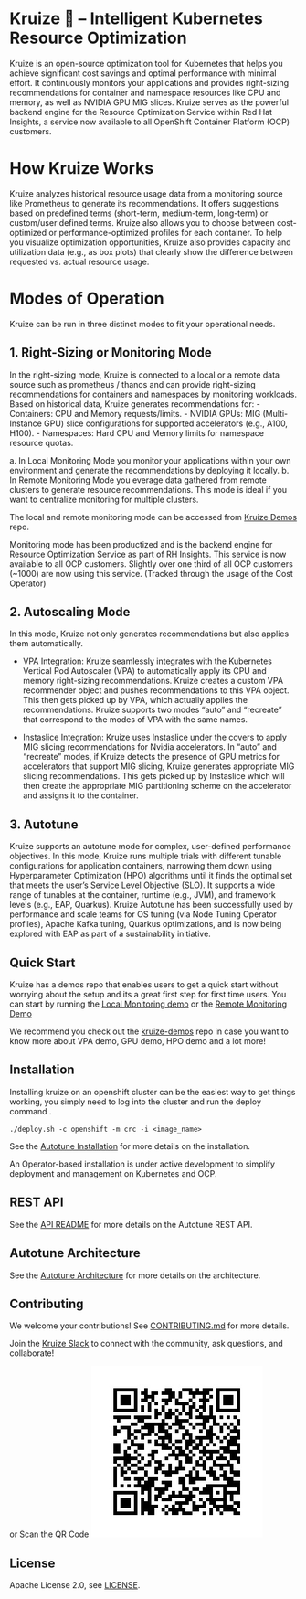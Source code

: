 
# Kruize 🚀 – Intelligent Kubernetes Resource Optimization

Kruize is an open-source optimization tool for Kubernetes that helps you achieve significant cost savings and optimal performance with minimal effort. It continuously monitors your applications and provides right-sizing recommendations for container and namespace resources like CPU and memory, as well as NVIDIA GPU MIG slices.
Kruize serves as the powerful backend engine for the Resource Optimization Service within Red Hat Insights, a service now available to all OpenShift Container Platform (OCP) customers.

# How Kruize Works

Kruize analyzes historical resource usage data from a monitoring source like Prometheus to generate its recommendations. It offers suggestions based on predefined terms (short-term, medium-term, long-term) or custom/user defined terms. Kruize also allows you to choose between cost-optimized or performance-optimized profiles for each container.
To help you visualize optimization opportunities, Kruize also provides capacity and utilization data (e.g., as box plots) that clearly show the difference between requested vs. actual resource usage.

# Modes of Operation
Kruize can be run in three distinct modes to fit your operational needs.

## 1. Right-Sizing or Monitoring Mode

In the right-sizing mode, Kruize is connected to a local or a remote data source such as prometheus / thanos and can provide right-sizing recommendations for containers and namespaces by monitoring workloads. Based on historical data, Kruize generates recommendations for:
    - Containers: CPU and Memory requests/limits.
    - NVIDIA GPUs: MIG (Multi-Instance GPU) slice configurations for supported accelerators (e.g., A100, H100).
    - Namespaces: Hard CPU and Memory limits for namespace resource quotas.

a. In Local Monitoring Mode you monitor your applications within your own environment and generate the recommendations by deploying it locally.
b. In Remote Monitoring Mode you everage data gathered from remote clusters to generate resource recommendations. This mode is ideal if you want to centralize monitoring for multiple clusters.

The local and remote monitoring mode can be accessed from [Kruize Demos](https://github.com/kruize/kruize-demos) repo. 

Monitoring mode has been productized and is the backend engine for Resource Optimization Service as part of RH Insights. This service is now available to all OCP customers. Slightly over one third of all OCP customers (~1000) are now using this service. (Tracked through the usage of the Cost Operator)

## 2. Autoscaling Mode 

In this mode, Kruize not only generates recommendations but also applies them automatically.

- VPA Integration: Kruize seamlessly integrates with the Kubernetes Vertical Pod Autoscaler (VPA) to automatically apply its CPU and memory right-sizing recommendations. Kruize creates a custom VPA recommender object and pushes recommendations to this VPA object. This then gets picked up by VPA, which actually applies the recommendations. Kruize supports two modes “auto” and “recreate” that correspond to the modes of VPA with the same names. 

- Instaslice Integration: Kruize uses Instaslice under the covers to apply MIG slicing recommendations for Nvidia accelerators. In “auto” and “recreate” modes, if Kruize detects the presence of GPU metrics for accelerators that support MIG slicing, Kruize generates appropriate MIG slicing recommendations. This gets picked up by Instaslice which will then create the appropriate MIG partitioning scheme on the accelerator and assigns it to the container.

## 3. Autotune

Kruize supports an autotune mode for complex, user-defined performance objectives. In this mode, Kruize runs multiple trials with different tunable configurations for application containers, narrowing them down using Hyperparameter Optimization (HPO) algorithms until it finds the optimal set that meets the user’s Service Level Objective (SLO). It supports a wide range of tunables at the container, runtime (e.g., JVM), and framework levels (e.g., EAP, Quarkus).
Kruize Autotune has been successfully used by performance and scale teams for OS tuning (via Node Tuning Operator profiles), Apache Kafka tuning, Quarkus optimizations, and is now being explored with EAP as part of a sustainability initiative.

## Quick Start

Kruize has a demos repo that enables users to get a quick start without worrying about the setup and its a great first step for first time users. 
You can start by running the [Local Monitoring demo](https://github.com/kruize/kruize-demos/tree/main/monitoring/local_monitoring) or the [Remote Monitoring Demo](https://github.com/kruize/kruize-demos/tree/main/monitoring/remote_monitoring_demo)

We recommend you check out the [kruize-demos](https://github.com/kruize/kruize-demos) repo in case you want to know more about VPA demo, GPU demo, HPO demo and a lot more!

## Installation

Installing kruize on an openshift cluster can be the easiest way to get things working, you simply need to log into the cluster and run the deploy command .

```
./deploy.sh -c openshift -m crc -i <image_name>
```

See the [Autotune Installation](/docs/autotune_install.md) for more details on the installation.

An Operator-based installation is under active development to simplify deployment and management on Kubernetes and OCP.


## REST API

See the [API README](/design/KruizeAPI.md) for more details on the Autotune REST API.

## Autotune Architecture

See the [Autotune Architecture](/design/README.md) for more details on the architecture.

## Contributing

We welcome your contributions! See [CONTRIBUTING.md](/CONTRIBUTING.md) for more details. 

Join the [Kruize Slack](http://kruizeworkspace.slack.com/) to connect with the community, ask questions, and collaborate!

or Scan the QR Code 
![Slack QR code](./kruize_slack_QR.jpeg)

## License

Apache License 2.0, see [LICENSE](/LICENSE).
